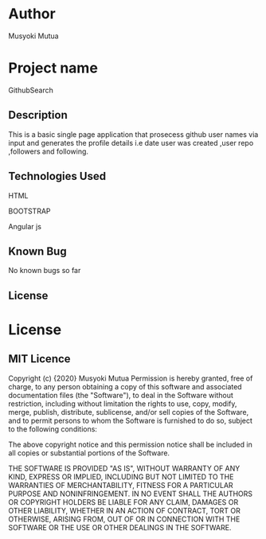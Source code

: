 # Author
Musyoki Mutua

# Project name
GithubSearch

## Description
This is a basic single page application that prosecess github user names via input and generates the profile details i.e date user was created ,user repo ,followers and following.

## Technologies Used
HTML

BOOTSTRAP

Angular js

## Known Bug
No known bugs so far

## License

# License
## MIT Licence
Copyright (c) {2020} Musyoki Mutua Permission is hereby granted, free of charge, to any person obtaining a copy of this software and associated documentation files (the "Software"), to deal in the Software without restriction, including without limitation the rights to use, copy, modify, merge, publish, distribute, sublicense, and/or sell copies of the Software, and to permit persons to whom the Software is furnished to do so, subject to the following conditions:

The above copyright notice and this permission notice shall be included in all copies or substantial portions of the Software.

THE SOFTWARE IS PROVIDED "AS IS", WITHOUT WARRANTY OF ANY KIND, EXPRESS OR IMPLIED, INCLUDING BUT NOT LIMITED TO THE WARRANTIES OF MERCHANTABILITY, FITNESS FOR A PARTICULAR PURPOSE AND NONINFRINGEMENT. IN NO EVENT SHALL THE AUTHORS OR COPYRIGHT HOLDERS BE LIABLE FOR ANY CLAIM, DAMAGES OR OTHER LIABILITY, WHETHER IN AN ACTION OF CONTRACT, TORT OR OTHERWISE, ARISING FROM, OUT OF OR IN CONNECTION WITH THE SOFTWARE OR THE USE OR OTHER DEALINGS IN THE SOFTWARE.
